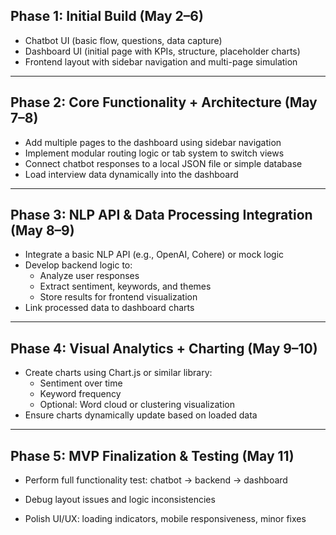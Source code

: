 ## Phase 1: Initial Build (May 2–6) 
- Chatbot UI (basic flow, questions, data capture)
- Dashboard UI (initial page with KPIs, structure, placeholder charts)
- Frontend layout with sidebar navigation and multi-page simulation

---

## Phase 2: Core Functionality + Architecture (May 7–8)
- Add multiple pages to the dashboard using sidebar navigation
- Implement modular routing logic or tab system to switch views
- Connect chatbot responses to a local JSON file or simple database
- Load interview data dynamically into the dashboard

---

## Phase 3: NLP API & Data Processing Integration (May 8–9)
- Integrate a basic NLP API (e.g., OpenAI, Cohere) or mock logic
- Develop backend logic to:
  - Analyze user responses
  - Extract sentiment, keywords, and themes
  - Store results for frontend visualization
- Link processed data to dashboard charts

---

## Phase 4: Visual Analytics + Charting (May 9–10)
- Create charts using Chart.js or similar library:
  - Sentiment over time
  - Keyword frequency
  - Optional: Word cloud or clustering visualization
- Ensure charts dynamically update based on loaded data

---

## Phase 5: MVP Finalization & Testing (May 11)

- Perform full functionality test: chatbot → backend → dashboard

- Debug layout issues and logic inconsistencies

- Polish UI/UX: loading indicators, mobile responsiveness, minor fixes